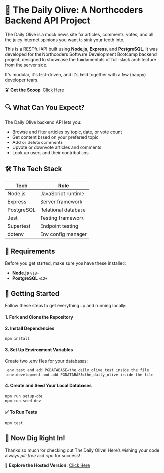 # 📰 The Daily Olive: A Northcoders Backend API Project

The Daily Olive is a mock news site for articles, comments, votes, and all the juicy internet opinions you want to sink your teeth into.

This is a RESTful API built using **Node.js**, **Express**, and **PostgreSQL**. It was developed for the Northcoders Software Development Bootcamp backend project, designed to showcase the fundamentals of full-stack architecture from the server side.

It's modular, it's test-driven, and it's held together with a few (happy) developer tears.

**🫒 Get the Scoop:** [Click Here](https://the-daily-olive.onrender.com/api)

## 🔍 What Can You Expect?

The Daily Olive backend API lets you:

- Browse and filter articles by topic, date, or vote count  
- Get content based on your preferred topic
- Add or delete comments
- Upvote or downvote articles and comments  
- Look up users and their contributions  

## 🛠 The Tech Stack

| Tech        | Role                          |
|-------------|-------------------------------|
| Node.js     | JavaScript runtime            |
| Express     | Server framework              |
| PostgreSQL  | Relational database           |
| Jest        | Testing framework             |
| Supertest   | Endpoint testing              |
| dotenv      | Env config manager            |

## 📌 Requirements

Before you get started, make sure you have these installed:

- **Node.js** `v18+`
- **PostgreSQL** `v12+`

## 🚀 Getting Started

Follow these steps to get everything up and running locally:

#### 1. Fork and Clone the Repository

#### 2. Install Dependencies

```bash
npm install
```

#### 3. Set Up Environment Variables

Create two .env files for your databases:

```bash
.env.test and add PGDATABASE=the_daily_olive_test inside the file
.env.development and add PGDATABASE=the_daily_olive inside the file
```

#### 4. Create and Seed Your Local Databases

```bash
npm run setup-dbs
npm run seed-dev
```

#### ✅ To Run Tests

```bash
npm test
```

## 🎉 Now Dig Right In!

Thanks so much for checking out The Daily Olive! Here’s wishing your code always _pit-free_ and _ripe_ for success!

**📍 Explore the Hosted Version:** [Click Here](https://the-daily-olive.onrender.com/api)
